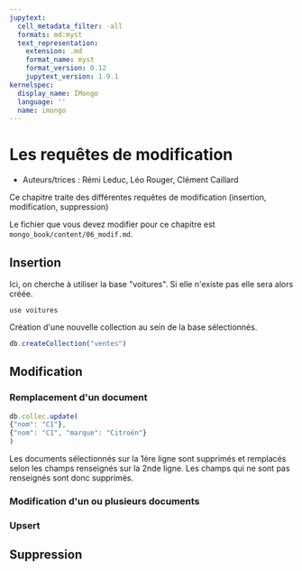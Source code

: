 ```yaml
---
jupytext:
  cell_metadata_filter: -all
  formats: md:myst
  text_representation:
    extension: .md
    format_name: myst
    format_version: 0.12
    jupytext_version: 1.9.1
kernelspec:
  display_name: IMongo
  language: ''
  name: imongo
---
```


# Les requêtes de modification

* Auteurs/trices : Rémi Leduc, Léo Rouger, Clément Caillard

Ce chapitre traite des différentes requêtes de modification (insertion, modification, suppression)

Le fichier que vous devez modifier pour ce chapitre est `mongo_book/content/06_modif.md`.

## Insertion
Ici, on cherche à utiliser la base "voitures". Si elle n'existe pas elle sera alors créée.

```{js echo = true, results = 'hide'}
use voitures
```
Création d'une nouvelle collection au sein de la base sélectionnés.

```js 
db.createCollection("ventes")
```


## Modification
### Remplacement d'un document
```javascript
db.collec.update(
{"nom": "C1"},
{"nom": "C1", "marque": "Citroën"}
)
```
Les documents sélectionnés sur la 1ère ligne sont supprimés et remplacés selon les champs renseignés sur la 2nde ligne. Les champs qui ne sont pas renseignés sont donc supprimés.

### Modification d'un ou plusieurs documents

### Upsert

## Suppression